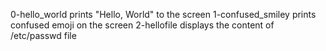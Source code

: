 0-hello_world prints "Hello, World" to the screen
1-confused_smiley prints confused emoji on the screen
2-hellofile displays the content of /etc/passwd file
